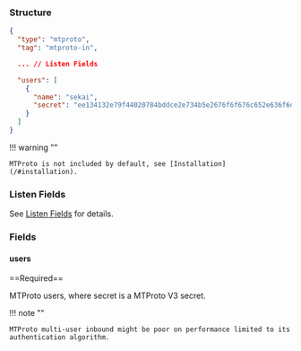 ### Structure

```json
{
  "type": "mtproto",
  "tag": "mtproto-in",

  ... // Listen Fields

  "users": [
    {
      "name": "sekai",
      "secret": "ee134132e79f44020784bddce2e734b5e2676f6f676c652e636f6d"
    }
  ]
}
```

!!! warning ""

    MTProto is not included by default, see [Installation](/#installation).

### Listen Fields

See [Listen Fields](/configuration/shared/listen) for details.

### Fields

#### users

==Required==

MTProto users, where secret is a MTProto V3 secret.

!!! note ""

    MTProto multi-user inbound might be poor on performance limited to its authentication algorithm.
